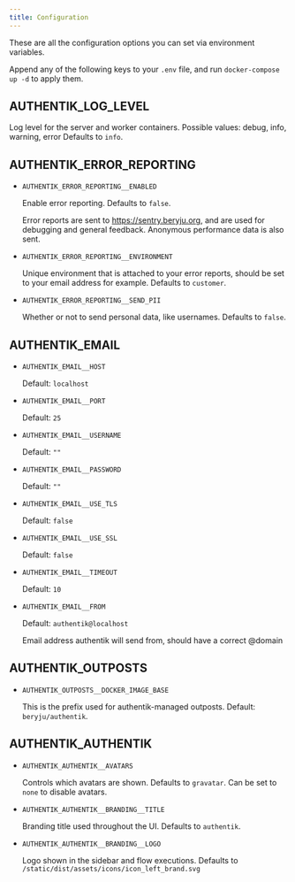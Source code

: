 ```yaml
---
title: Configuration
---
```


These are all the configuration options you can set via environment variables.

Append any of the following keys to your `.env` file, and run `docker-compose up -d` to apply them.

## AUTHENTIK_LOG_LEVEL

Log level for the server and worker containers. Possible values: debug, info, warning, error
Defaults to `info`.

## AUTHENTIK_ERROR_REPORTING

- `AUTHENTIK_ERROR_REPORTING__ENABLED`

  Enable error reporting. Defaults to `false`.

  Error reports are sent to https://sentry.beryju.org, and are used for debugging and general feedback. Anonymous performance data is also sent.

- `AUTHENTIK_ERROR_REPORTING__ENVIRONMENT`

  Unique environment that is attached to your error reports, should be set to your email address for example. Defaults to `customer`.

- `AUTHENTIK_ERROR_REPORTING__SEND_PII`

  Whether or not to send personal data, like usernames. Defaults to `false`.

## AUTHENTIK_EMAIL

- `AUTHENTIK_EMAIL__HOST`

  Default: `localhost`

- `AUTHENTIK_EMAIL__PORT`

  Default: `25`

- `AUTHENTIK_EMAIL__USERNAME`

  Default: `""`

- `AUTHENTIK_EMAIL__PASSWORD`

  Default: `""`

- `AUTHENTIK_EMAIL__USE_TLS`

  Default: `false`

- `AUTHENTIK_EMAIL__USE_SSL`

  Default: `false`

- `AUTHENTIK_EMAIL__TIMEOUT`

  Default: `10`

- `AUTHENTIK_EMAIL__FROM`

  Default: `authentik@localhost`

  Email address authentik will send from, should have a correct @domain

## AUTHENTIK_OUTPOSTS

- `AUTHENTIK_OUTPOSTS__DOCKER_IMAGE_BASE`

  This is the prefix used for authentik-managed outposts. Default: `beryju/authentik`.

## AUTHENTIK_AUTHENTIK

- `AUTHENTIK_AUTHENTIK__AVATARS`

  Controls which avatars are shown. Defaults to `gravatar`. Can be set to `none` to disable avatars.

- `AUTHENTIK_AUTHENTIK__BRANDING__TITLE`

  Branding title used throughout the UI. Defaults to `authentik`.

- `AUTHENTIK_AUTHENTIK__BRANDING__LOGO`

  Logo shown in the sidebar and flow executions. Defaults to `/static/dist/assets/icons/icon_left_brand.svg`
